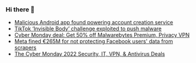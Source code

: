 ### Hi there 👋

<!--START_SECTION:feed-->
* [Malicious Android app found powering account creation service](https://www.bleepingcomputer.com/news/security/malicious-android-app-found-powering-account-creation-service/)
* [TikTok ‘Invisible Body’ challenge exploited to push malware](https://www.bleepingcomputer.com/news/security/tiktok-invisible-body-challenge-exploited-to-push-malware/)
* [Cyber Monday deal: Get 50% off Malwarebytes Premium, Privacy VPN](https://www.bleepingcomputer.com/news/security/cyber-monday-deal-get-50-percent-off-malwarebytes-premium-privacy-vpn/)
* [Meta fined €265M for not protecting Facebook users' data from scrapers](https://www.bleepingcomputer.com/news/security/meta-fined-265m-for-not-protecting-facebook-users-data-from-scrapers/)
* [The Cyber Monday 2022 Security, IT, VPN, & Antivirus Deals](https://www.bleepingcomputer.com/news/security/the-cyber-monday-2022-security-it-vpn-and-antivirus-deals/)
<!--END_SECTION:feed-->

<!--
**frankenk/frankenk** is a ✨ _special_ ✨ repository because its `README.md` (this file) appears on your GitHub profile.

Here are some ideas to get you started:

- 🔭 I’m currently working on ...
- 🌱 I’m currently learning ...
- 👯 I’m looking to collaborate on ...
- 🤔 I’m looking for help with ...
- 💬 Ask me about ...
- 📫 How to reach me: ...
- 😄 Pronouns: ...
- ⚡ Fun fact: ...
-->



